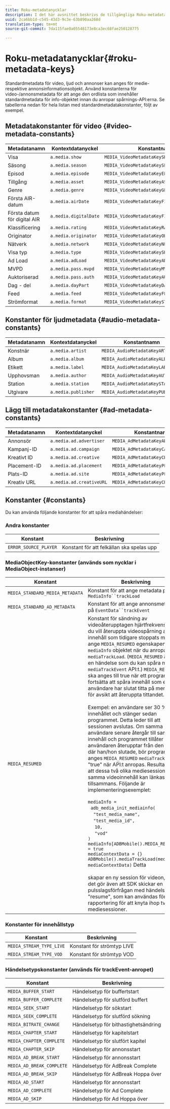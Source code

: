 ```yaml
---
title: Roku-metadatanycklar
description: I det här avsnittet beskrivs de tillgängliga Roku-metadatanycklarna.
uuid: 2ca6bb1d-c545-43d3-9c3e-63b890aa268d
translation-type: tm+mt
source-git-commit: 7da115fae0a05548173e8ca3ec68fae250128775

---
```



# Roku-metadatanycklar{#roku-metadata-keys}

Standardmetadata för video, ljud och annonser kan anges för medie- respektive annonsinformationsobjekt. Använd konstanterna för video-/annonsmetadata för att ange den ordlista som innehåller standardmetadata för info-objektet innan du anropar spårnings-API:erna. Se tabellerna nedan för hela listan med standardmetadatakonstanter, följt av exempel.

## Metadatakonstanter för video {#video-metadata-constants}

| Metadatanamn | Kontextdatanyckel | Konstantnamn |
| --- | --- | --- |
| Visa | `a.media.show` | `MEDIA_VideoMetadataKeySHOW` |
| Säsong | `a.media.season` | `MEDIA_VideoMetadataKeySEASON` |
| Episod | `a.media.episode` | `MEDIA_VideoMetadataKeyEPISODE` |
| Tillgång | `a.media.asset` | `MEDIA_VideoMetadataKeyASSET_ID` |
| Genre | `a.media.genre` | `MEDIA_VideoMetadataKeyGENRE` |
| Första AIR-datum | `a.media.airDate` | `MEDIA_VideoMetadataKeyFIRST_AIR_DATE` |
| Första datum för digital AIR | `a.media.digitalDate` | `MEDIA_VideoMetadataKeyFIRST_DIGITAL_DATE` |
| Klassificering | `a.media.rating` | `MEDIA_VideoMetadataKeyRATING` |
| Originator | `a.media.originator` | `MEDIA_VideoMetadataKeyORIGINATOR` |
| Nätverk | `a.media.network` | `MEDIA_VideoMetadataKeyNETWORK` |
| Visa typ | `a.media.type` | `MEDIA_VideoMetadataKeySHOW_TYPE` |
| Ad Load | `a.media.adLoad` | `MEDIA_VideoMetadataKeyAD_LOAD` |
| MVPD | `a.media.pass.mvpd` | `MEDIA_VideoMetadataKeyMVPD` |
| Auktoriserad | `a.media.pass.auth` | `MEDIA_VideoMetadataKeyAUTHORIZED` |
| Dag - del | `a.media.dayPart` | `MEDIA_VideoMetadataKeyDAY_PART` |
| Feed | `a.media.feed` | `MEDIA_VideoMetadataKeyFEED` |
| Strömformat | `a.media.format` | `MEDIA_VideoMetadataKeySTREAM_FORMAT` |

## Konstanter för ljudmetadata {#audio-metadata-constants}

| Metadatanamn | Kontextdatanyckel | Konstantnamn |
| --- | --- | --- |
| Konstnär | `a.media.artist` | `MEDIA_AudioMetadataKeyARTIST` |
| Album | `a.media.album` | `MEDIA_AudioMetadataKeyALBUM` |
| Etikett | `a.media.label` | `MEDIA_AudioMetadataKeyLABEL` |
| Upphovsman | `a.media.author` | `MEDIA_AudioMetadataKeyAUTHOR` |
| Station | `a.media.station` | `MEDIA_AudioMetadataKeySTATION` |
| Utgivare | `a.media.publisher` | `MEDIA_AudioMetadataKeyPUBLISHER` |

## Lägg till metadatakonstanter {#ad-metadata-constants}

| Metadatanamn | Kontextdatanyckel | Konstantnamn |
| --- | --- | --- |
| Annonsör | `a.media.ad.advertiser` | `MEDIA_AdMetadataKeyADVERTISER` |
| Kampanj-ID | `a.media.ad.campaign` | `MEDIA_AdMetadataKeyCAMPAIGN_ID` |
| Kreativt ID | `a.media.ad.creative` | `MEDIA_AdMetadataKeyCREATIVE_ID` |
| Placement-ID | `a.media.ad.placement` | `MEDIA_AdMetadataKeyPLACEMENT_ID` |
| Plats-ID | `a.media.ad.site` | `MEDIA_AdMetadataKeyPLACEMENT_ID` |
| Kreativ URL | `a.media.ad.creativeURL` | `MEDIA_AdMetadataKeyCREATIVE_URL` |

## Konstanter {#constants}

Du kan använda följande konstanter för att spåra mediahändelser:

### Andra konstanter

| Konstant | Beskrivning |
|---|---|
| `ERROR_SOURCE_PLAYER` | Konstant för att felkällan ska spelas upp |

### MediaObjectKey-konstanter (används som nycklar i MediaObject-instanser)

| Konstant | Beskrivning |
| --- | --- |
| `MEDIA_STANDARD_MEDIA_METADATA` | Konstant för att ange metadata på `MediaInfo``trackLoad` |
| `MEDIA_STANDARD_AD_METADATA` | Konstant för att ange annonsmetadata på `EventData``trackEvent` |
| `MEDIA_RESUMED` | Konstant för sändning av videoåterupptagen hjärtfrekvens. Om du vill återuppta videospårning av innehåll som tidigare stoppats måste du ange `MEDIA_RESUMED` egenskapen för `mediaInfo` objektet när du anropar `mediaTrackLoad`. (`MEDIA_RESUMED` är inte en händelse som du kan spåra med `mediaTrackEvent` API:t.) `MEDIA_RESUMED` ska anges till true när ett program vill fortsätta att spåra innehåll som en användare har slutat titta på men nu har för avsikt att återuppta tittandet. <br/><br/>Exempel: en användare ser 30 % av innehållet och stänger sedan programmet. Detta leder till att sessionen avslutas. Om samma användare senare återgår till samma innehåll och programmet tillåter att användaren återupptar från den punkt där han/hon slutade, bör programmet anges `MEDIA_RESUMED` `mediaTrackLoad` till &quot;true&quot; när API:t anropas. Resultatet är att dessa två olika mediesessioner för samma videoinnehåll kan länkas tillsammans. Följande är implementeringsexemplet: <br/><br/> `mediaInfo =` <br/>   `adb_media_init_mediainfo(` <br/>     `"test_media_name",` <br/>     `"test_media_id",`<br/>      `10,` <br/>     `"vod"` <br/> `)` <br/> `mediaInfo[ADBMobile().MEDIA_RESUMED] = true` <br/> `mediaContextData = {}` <br/>  `ADBMobile().mediaTrackLoad(mediaInfo, mediaContextData)` Detta <br/><br/>skapar en ny session för videon, men det gör även att SDK skickar en pulsslagsförfrågan med händelsetypen &quot;resume&quot;, som kan användas för rapportering för att knyta ihop två olika mediesessioner. |

### Konstanter för innehållstyp

| Konstant | Beskrivning |
|---|---|
| `MEDIA_STREAM_TYPE_LIVE` | Konstant för strömtyp LIVE |
| `MEDIA_STREAM_TYPE_VOD` | Konstant för strömtyp VOD |

### Händelsetypskonstanter (används för trackEvent-anropet)

| Konstant | Beskrivning |
|---|---|
| `MEDIA_BUFFER_START` | Händelsetyp för buffertstart |
| `MEDIA_BUFFER_COMPLETE` | Händelsetyp för slutförd buffert |
| `MEDIA_SEEK_START` | Händelsetyp för sökstart |
| `MEDIA_SEEK_COMPLETE` | Händelsetyp för slutförd sökning |
| `MEDIA_BITRATE_CHANGE` | Händelsetyp för bithastighetsändring |
| `MEDIA_CHAPTER_START` | Händelsetyp för kapitelstart |
| `MEDIA_CHAPTER_COMPLETE` | Händelsetyp för slutfört kapitel |
| `MEDIA_CHAPTER_SKIP` | Händelsetyp för annonsstart |
| `MEDIA_AD_BREAK_START` | Händelsetyp för annonsstart |
| `MEDIA_AD_BREAK_COMPLETE` | Händelsetyp för AdBreak Complete |
| `MEDIA_AD_BREAK_SKIP` | Händelsetyp för AdBreak Hoppa över |
| `MEDIA_AD_START` | Händelsetyp för annonsstart |
| `MEDIA_AD_COMPLETE` | Händelsetyp för Ad Complete |
| `MEDIA_AD_SKIP` | Händelsetyp för Ad Hoppa över |


